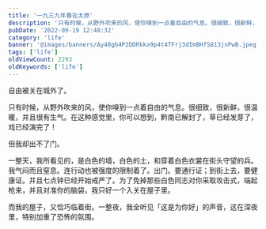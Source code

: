 ```yaml
---
title: '一九三九年春在太原'
description: '只有时候，从野外吹来的风，使你嗅到一点着自由的气息。很细致，很新鲜，很温暖，并且很有生气。在这种感觉里，你可以想到，黔南已解封了，草已经发芽了，戏已经演完了'
pubDate: '2022-09-19 12:48:32'
category: 'life'
banner: '@images/banners/Ay48gb4P2DDRkka9p4t4TFrj3dImBHfS813jnPwB.jpeg'
tags: ['life']
oldViewCount: 2293
oldKeywords: ['life']
---
```


自由被关在城外了。

只有时候，从野外吹来的风，使你嗅到一点着自由的气息。很细致，很新鲜，很温暖，并且很有生气。在这种感觉里，你可以想到，黔南已解封了，草已经发芽了，戏已经演完了！

但我却出不了门。

一整天，我所看见的，是白色的墙，白色的土，和穿着白色衣裳在街头守望的兵。我气闷而且窒息。连行动也被强度的限制着了。出门。要通行证；到街上去，要健康证。并且七点钟已经开始戒严了。为了免掉那些白色同志对你采取攻击式，端起枪来，并且对准你的脑袋，我只好一个入关在屋子里。

而我的屋子，又恰巧临着街。一整夜，我全听见「这是为你好」的声音，这在深夜里，特别加重了恐怖的氛围。
